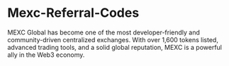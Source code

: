# Mexc-Referral-Codes
MEXC Global has become one of the most developer-friendly and community-driven centralized exchanges. With over 1,600 tokens listed, advanced trading tools, and a solid global reputation, MEXC is a powerful ally in the Web3 economy.
